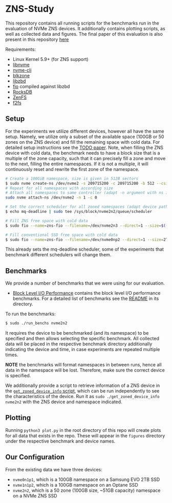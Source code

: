# ZNS-Study

This repository contains all running scripts for the benchmarks run in the evaluation of NVMe ZNS devices. It additionally contains plotting scripts, as well as collected data and figures. The final paper of this evaluation is also present in this repository [here](Towards_an_Unwritten_Contract_of_NVMe_ZNS_SSD.pdf)

Requirements:

- Linux Kernel 5.9+ (for ZNS support)
- [libnvme](https://github.com/linux-nvme/libnvme)
- [nvme-cli](https://github.com/linux-nvme/nvme-cli)
- [blkzone](https://github.com/util-linux/util-linux)
- [libzbd](https://github.com/westerndigitalcorporation/libzbd)
- [fio](https://github.com/axboe/fio) compiled against libzbd
- [RocksDB](https://github.com/facebook/rocksdb)
- [ZenFS](https://github.com/westerndigitalcorporation/zenfs)
- [f2fs](https://git.kernel.org/pub/scm/linux/kernel/git/jaegeuk/f2fs-tools.git)

## Setup

For the experiments we utilize different devices, however all have the same setup. Namely, we utilize only a subset of the available space (100GB or 50 zones on the ZNS device) and fill the remaining space with cold data. For detailed setup instructions see the [TODO paper](). Note, when filling the ZNS device with cold data, the benchmark needs to have a block size that is a multiple of the zone capacity, such that it can precisely fill a zone and move to the next, filling the entire namespaces. If it is not a multiple, it will continuously reset and rewrite the first zone of the namespace.

```bash
# Create a 100GiB namespace, size is given in 512B sectors
$ sudo nvme create-ns /dev/nvme2 -s 209715200 -c 209715200 -b 512 --csi=2
# Repeat for all namespaces with according size
# Attach all namespaces to same controller (adapt -n argument with ns id)
sudo nvme attach-ns /dev/nvme2 -n 1 -c 0

# Set the correct scheduler for all zoned namespaces (adapt device path for each ns)
$ echo mq-deadline | sudo tee /sys/block/nvme2n2/queue/scheduler

# Fill ZNS free space with cold data
$ sudo fio --name=zns-fio --filename=/dev/nvme2n3 --direct=1 --size=$((4194304*512*`cat /sys/block/nvme2n3/queue/nr_zones`)) --ioengine=libaio --zonemode=zbd --iodepth=8 --rw=write --bs=512K

# Fill conventional SSD free space with cold data
$ sudo fio --name=zns-fio --filename=/dev/nvme0np2 --direct=1 --size=2T --ioengine=libaio --iodepth=8 --rw=write --bs=512K
```

This already sets the mq-deadline scheduler, some of the experiments that benchmark different schedulers will change them.

## Benchmarks

We provide a number of benchmarks that we were using for our evaluation.

- [Block Level I/O Performance](IO_Performance) contains the block level I/O performance benchmarks. For a detailed list of benchmarks see the [README](IO_Performance/README.md) in its directory.

To run the benchmarks:

```bash
$ sudo ./run_benchs nvme2n2
```

It requires the device to be benchmarked (and its namespace) to be specified and then allows selecting the specific benchmark. All collected data will be placed in the respective benchmark directory additionally indicating the device and time, in case experiments are repeated multiple times.

**NOTE** the benchmarks will format namespaces in between runs, hence all data in the namespace will be lost. Therefore, make sure the correct device is specified.

We additionally provide a script to retrieve information of a ZNS device in the [`get_zoned_device_info` script](get_zoned_device_info), which can be run independently to see the characteristics of the device. Run it as `sudo ./get_zoned_device_info nvme2n2` with the ZNS device and namespace indicated.

## Plotting

Running `python3 plot.py` in the root directory of this repo will create plots for all data that exists in the repo. These will appear in the `figures` directory under the respective benchmark and device names.

## Our Configuration

From the existing data we have three devices:

- `nvme0n1p1`, which is a 100GB namespace on a Samsung EVO 2TB SSD
- `nvme1n1p2`, which is a 100GB namespace on an Optane SSD
- `nvme2n2`, which is a 50 zone (100GB size, ~51GB capacity) namespace on a NVMe ZNS SSD
